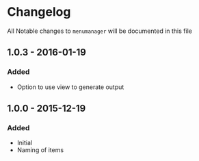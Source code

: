# Changelog

All Notable changes to `menumanager` will be documented in this file

## 1.0.3 - 2016-01-19

### Added
- Option to use view to generate output

## 1.0.0 - 2015-12-19

### Added
- Initial
- Naming of items
